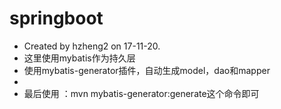 # springboot
 * Created by hzheng2 on 17-11-20.
 * 这里使用mybatis作为持久层
 * 使用mybatis-generator插件，自动生成model，dao和mapper
 *
 * 最后使用 ：mvn mybatis-generator:generate这个命令即可
